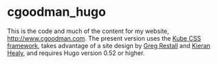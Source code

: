 # cgoodman_hugo

This is the code and much of the content for my website, http://www.cgoodman.com. The present version uses the [Kube CSS framework](http://imperavi.com/kube/), takes advantage of a site design by [Greg Restall](http://consequently.org) and [Kieran Healy](http://kieranhealy.org/), and requires Hugo version 0.52 or higher.
